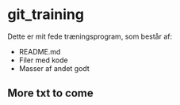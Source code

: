 # git_training

Dette er mit fede træningsprogram, som består af:

  * README.md
  * Filer med kode
  * Masser af andet godt

## More txt to come
